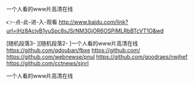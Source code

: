
一个人看的www片高清在线




👉-点-此-进-入-观看  http://www.baidu.com/link?url=jHz8AcivB1yuSpc8sJSrNM3GjOR6OSPiMLRbBTcVT1O&wd




[随机段落3-
][随机段落2-
]一个人看的www片高清在线 https://github.com/qdouban/fbxe
https://github.com/
https://github.com/webnewse/pnul
https://github.com/goodraes/nwjhef
https://github.com/cctnews/sjnrl





一个人看的www片高清在线
